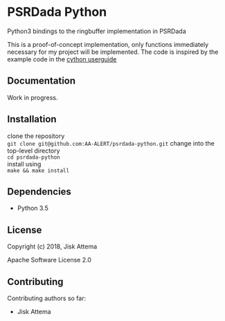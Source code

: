PSRDada Python
===============================
Python3 bindings to the ringbuffer implementation in PSRDada

This is a proof-of-concept implementation, only functions immediately necessary for my project will be implemented.
The code is inspired by the example code in the [cython userguide](http://cython.readthedocs.io/en/latest/src/userguide/buffer.html)

Documentation
-------------
Work in progress.

Installation
------------
clone the repository  
    `git clone git@github.com:AA-ALERT/psrdada-python.git`
change into the top-level directory  
    `cd psrdada-python`  
install using  
    `make && make install`

Dependencies
------------
 * Python 3.5

License
-------
Copyright (c) 2018, Jisk Attema

Apache Software License 2.0

Contributing
------------
Contributing authors so far:
* Jisk Attema


